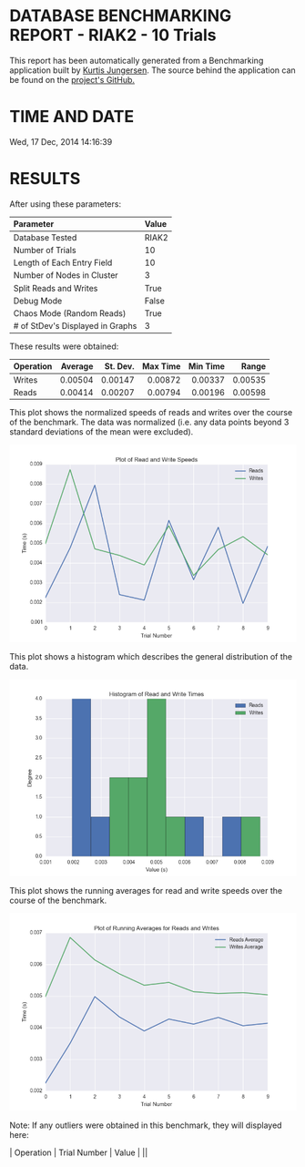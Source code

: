 DATABASE BENCHMARKING REPORT - RIAK2 - 10 Trials
=========================================

This report has been automatically generated from a Benchmarking application
built by [Kurtis Jungersen](http://kmjungersen.com).  The source behind the application can be found on the [project's GitHub.](https://github.com/kmjungersen/DB-Benchmarking)

TIME AND DATE
=============

Wed, 17 Dec, 2014 14:16:39


RESULTS
=======

After using these parameters:

| Parameter                        | Value   |
|:---------------------------------|:--------|
| Database Tested                  | RIAK2   |
| Number of Trials                 | 10      |
| Length of Each Entry Field       | 10      |
| Number of Nodes in Cluster       | 3       |
| Split Reads and Writes           | True    |
| Debug Mode                       | False   |
| Chaos Mode (Random Reads)        | True    |
| # of StDev's Displayed in Graphs | 3       |

These results were obtained:

| Operation   |   Average |   St. Dev. |   Max Time |   Min Time |   Range |
|:------------|----------:|-----------:|-----------:|-----------:|--------:|
| Writes      |   0.00504 |    0.00147 |    0.00872 |    0.00337 | 0.00535 |
| Reads       |   0.00414 |    0.00207 |    0.00794 |    0.00196 | 0.00598 |

This plot shows the normalized speeds of reads and writes over the course of the benchmark.  The data was normalized (i.e. any data points beyond 3 standard deviations of the mean were excluded).

![Alt text](images/RIAK2-Dec17-2014-14:16:39-rw.png "rw")

This plot shows a histogram which describes the general distribution of the data.

![Alt text](images/RIAK2-Dec17-2014-14:16:39-stats.png "stats")

This plot shows the running averages for read and write speeds over the course of the benchmark.

![Alt text](images/RIAK2-Dec17-2014-14:16:39-running_averages.png "running_averages")

Note: If any outliers were obtained in this benchmark, they will displayed here:

| Operation   | Trial Number   | Value   |
||